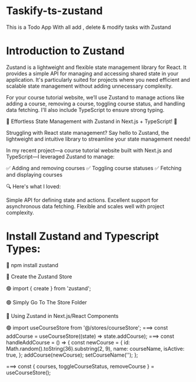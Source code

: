 # Taskify-ts-zustand

This is a Todo App With all add , delete &amp; modify tasks with Zustand

# Introduction to Zustand

Zustand is a lightweight and flexible state management library for React. It provides a simple API for managing and accessing shared state in your application. It's particularly suited for projects where you need efficient and scalable state management without adding unnecessary complexity.

For your course tutorial website, we’ll use Zustand to manage actions like adding a course, removing a course, toggling course status, and handling data fetching. I'll also include TypeScript to ensure strong typing.

🚀 Effortless State Management with Zustand in Next.js + TypeScript! 🚀

Struggling with React state management? Say hello to Zustand, the lightweight and intuitive library to streamline your state management needs!

In my recent project—a course tutorial website built with Next.js and TypeScript—I leveraged Zustand to manage:

✅ Adding and removing courses
✅ Toggling course statuses
✅ Fetching and displaying courses

🔍 Here's what I loved:

Simple API for defining state and actions.
Excellent support for asynchronous data fetching.
Flexible and scales well with project complexity.

# Install Zustand and Typescript Types:

🔺 npm install zustand

🔺 Create the Zustand Store

🟢 import { create } from 'zustand';

🟢 Simply Go To The Store Folder

🔺 Using Zustand in Next.js/React Components

🟢 import useCourseStore from '@/stores/courseStore';
===> const addCourse = useCourseStore((state) => state.addCourse);
===> const handleAddCourse = () => {
const newCourse = {
id: Math.random().toString(36).substring(2, 9),
name: courseName,
isActive: true,
};
addCourse(newCourse);
setCourseName('');
};

===> const { courses, toggleCourseStatus, removeCourse } = useCourseStore();
